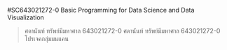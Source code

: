 #SC643021272-0  Basic Programming for Data Science and Data Visualization
>ศดานันท์ ทรัพย์มีมหาศาล 643021272-0
>ศดานันท์ ทรัพย์มีมหาศาล 643021272-0 โปรเจคกลุ่มมนแคน

